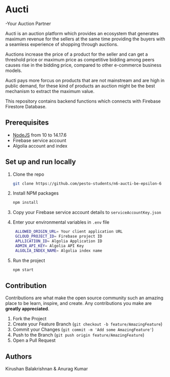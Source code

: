 # Aucti
-Your Auction Partner

Aucti is an auction platform which provides an ecosystem that generates maximum revenue for the sellers at the same time providing the buyers with a seamless experience of shopping through auctions.

Auctions increase the price of a product for the seller and can get a threshold price or maximum price as competitive bidding among peers causes rise in the bidding price, compared to other e-commerce business models.

Aucti pays more forcus on  products that are not mainstream and are high in public demand, for these kind of products an auction might be the best mechanism to extract the maximum value.

This repository contains backend functions which connects with Firebase Firestore Database.


## Prerequisites

- [NodeJS](https://nodejs.org) from 10 to 14.17.6
- Firebase service account
- Algolia account and index

## Set up and run locally

1. Clone the repo
   ```sh
   git clone https://github.com/pesto-students/n6-aucti-be-epsilon-6
   ```
2. Install NPM packages
   ```sh
   npm install
   ```
3. Copy your Firebase service account details to `serviceAccountKey.json`
  
4. Enter your environmental variables in `.env` file
   ```sh
    ALLOWED_ORIGIN_URL= Your client application URL
    GCLOUD_PROJECT_ID= Firebase project ID
    APLLICATION_ID= Algolia Application ID
    ADMIN_API_KEY= Algolia API Key
    ALGOLIA_INDEX_NAME= Algolia index name
   ```
5. Run the project
   ```sh
   npm start
   ```
   
 ## Contribution

Contributions are what make the open source community such an amazing place to be learn, inspire, and create. Any contributions you make are **greatly appreciated**.

1. Fork the Project
2. Create your Feature Branch (`git checkout -b feature/AmazingFeature`)
3. Commit your Changes (`git commit -m 'Add some AmazingFeature'`)
4. Push to the Branch (`git push origin feature/AmazingFeature`)
5. Open a Pull Request
  
 ## Authors
 Kirushan Balakrishnan & Anurag Kumar
   
